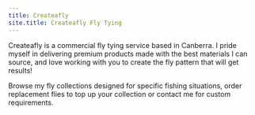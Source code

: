 ```yaml
---
title: Createafly 
site.title: Createafly Fly Tying
---
```


Createafly is a commercial fly tying service based in Canberra. I pride myself in delivering premium products made with the best materials I can source, and love working with you to create the fly pattern that will get results!

Browse my fly collections designed for specific fishing situations, order replacement flies to top up your collection or contact me for custom requirements.

